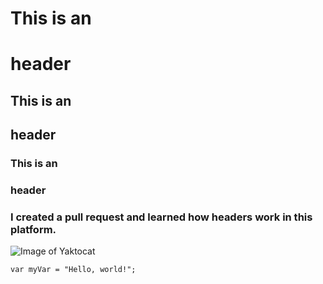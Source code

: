 # This is an <h1> header
## This is an <h2> header
### This is an <h3> header
### I created a pull request and learned how headers work in this platform. 

![Image of Yaktocat](https://octodex.github.com/images/yaktocat.png)

```
var myVar = "Hello, world!";
```

